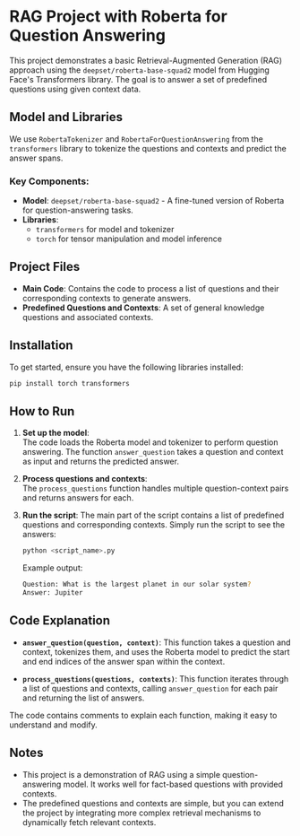 
# RAG Project with Roberta for Question Answering

This project demonstrates a basic Retrieval-Augmented Generation (RAG) approach using the `deepset/roberta-base-squad2` model from Hugging Face's Transformers library. The goal is to answer a set of predefined questions using given context data.

## Model and Libraries
We use `RobertaTokenizer` and `RobertaForQuestionAnswering` from the `transformers` library to tokenize the questions and contexts and predict the answer spans.

### Key Components:
- **Model**: `deepset/roberta-base-squad2` - A fine-tuned version of Roberta for question-answering tasks.
- **Libraries**: 
  - `transformers` for model and tokenizer
  - `torch` for tensor manipulation and model inference

## Project Files
- **Main Code**: Contains the code to process a list of questions and their corresponding contexts to generate answers.
- **Predefined Questions and Contexts**: A set of general knowledge questions and associated contexts.

## Installation
To get started, ensure you have the following libraries installed:

```bash
pip install torch transformers
```

## How to Run

1. **Set up the model**:  
   The code loads the Roberta model and tokenizer to perform question answering. The function `answer_question` takes a question and context as input and returns the predicted answer.

2. **Process questions and contexts**:  
   The `process_questions` function handles multiple question-context pairs and returns answers for each.

3. **Run the script**:
   The main part of the script contains a list of predefined questions and corresponding contexts. Simply run the script to see the answers:

   ```bash
   python <script_name>.py
   ```

   Example output:

   ```bash
   Question: What is the largest planet in our solar system?
   Answer: Jupiter
   ```

## Code Explanation

- **`answer_question(question, context)`**: This function takes a question and context, tokenizes them, and uses the Roberta model to predict the start and end indices of the answer span within the context.
  
- **`process_questions(questions, contexts)`**: This function iterates through a list of questions and contexts, calling `answer_question` for each pair and returning the list of answers.

The code contains comments to explain each function, making it easy to understand and modify.

## Notes
- This project is a demonstration of RAG using a simple question-answering model. It works well for fact-based questions with provided contexts.
- The predefined questions and contexts are simple, but you can extend the project by integrating more complex retrieval mechanisms to dynamically fetch relevant contexts.

